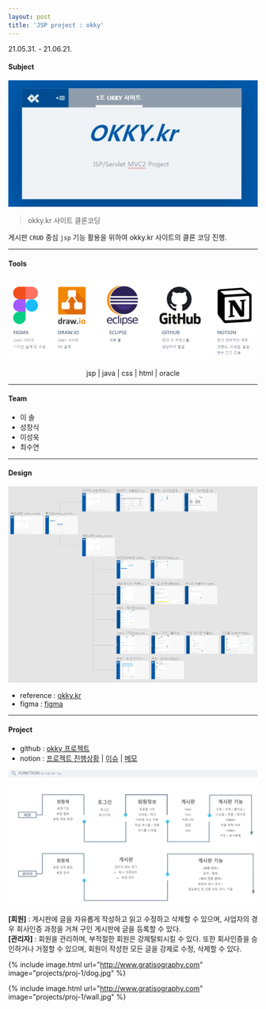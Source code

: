```yaml
---
layout: post
title: 'JSP project : okky'
---
```

21.05.31. - 21.06.21.
<br>

#### Subject
<center><img src="../assets/img/projects/proj-1/thumbnail.jpg"></center>

> okky.kr 사이트 클론코딩

게시판 `CRUD` 중심 `jsp` 기능 활용을 위하여 okky.kr 사이트의 클론 코딩 진행.

---
#### Tools
![Tools](../assets/img/projects/proj-1/01.PNG)
<p align="center">jsp | java | css | html | oracle</p>

---

#### Team

* 이 솔
* 성창식
* 이성욱
* 최수연

---

#### Design
![design](../assets/img/projects/proj-1/02.PNG)
* reference : [okky.kr]
* figma : [figma] 


---

#### Project
* github : [okky 프로젝트]
* notion : [프로젝트 진행상황] \| [이슈] \| [메모]	

![project](../assets/img/projects/proj-1/03.PNG)

**[회원]** : 게시판에 글을 자유롭게 작성하고 읽고 수정하고 삭제할 수 있으며, 사업자의 경우 회사인증 과정을 거쳐 구인 게시판에 글을 등록할 수 있다.    
**[관리자]** : 회원을 관리하며, 부적절한 회원은 강제탈퇴시킬 수 있다. 또한 회사인증을 승인하거나 거절할 수 있으며, 회원이 작성한 모든 글을 강제로 수정, 삭제할 수 있다.




{% include image.html url="http://www.gratisography.com" image="projects/proj-1/dog.jpg" %}

{% include image.html url="http://www.gratisography.com" image="projects/proj-1/wall.jpg" %}

[okky.kr]:http://okky.kr
[figma]:https://www.figma.com/file/4zPrahuUVJw0Vx3DtVN5HK/JSP-%ED%94%84%EB%A1%9C%EC%A0%9D%ED%8A%B8-okky.kr?node-id=0%3A1
[okky 프로젝트]:https://github.com/sd02052/jspTeamProject
[프로젝트 진행상황]:https://www.notion.so/dc8e87156a57440e8c794b4c24567af4?v=32c54bac0daa4e6ba317f4283328e3da
[이슈]:https://www.notion.so/ee95cbaa912746c3b4e48a26877a8266?v=f6cf2a6cbb084ee09aede41728a1a424
[메모]:https://www.notion.so/1b1c151db9eb42c89b4df8d0790b263d?v=01bdf4d9309f4856892698e00b48a34a